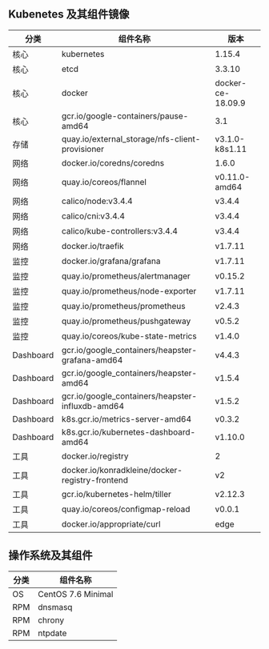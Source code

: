 ## Kubenetes 及其组件镜像

|  分类  |  组件名称   | 版本  |
|  ---- |  ----  | ----  |
| 核心 | kubernetes  | 1.15.4 |
| 核心 | etcd  | 3.3.10 |
| 核心 | docker  | docker-ce-18.09.9 |
| 核心 | gcr.io/google-containers/pause-amd64| 3.1 |
| 存储 | quay.io/external_storage/nfs-client-provisioner  | v3.1.0-k8s1.11 |
| 网络 | docker.io/coredns/coredns| 1.6.0 |
| 网络 | quay.io/coreos/flannel| v0.11.0-amd64 |
| 网络 | calico/node:v3.4.4 | v3.4.4 |
| 网络 | calico/cni:v3.4.4 | v3.4.4 |
| 网络 | calico/kube-controllers:v3.4.4 | v3.4.4 |
| 网络 | docker.io/traefik  | v1.7.11 |
| 监控 | docker.io/grafana/grafana  | v1.7.11 |
| 监控 | quay.io/prometheus/alertmanager  | v0.15.2 |
| 监控 | quay.io/prometheus/node-exporter  | v1.7.11 |
| 监控 | quay.io/prometheus/prometheus| v2.4.3 |
| 监控 | quay.io/prometheus/pushgateway| v0.5.2 |
| 监控 | quay.io/coreos/kube-state-metrics| v1.4.0 |
| Dashboard | gcr.io/google_containers/heapster-grafana-amd64| v4.4.3 |
| Dashboard | gcr.io/google_containers/heapster-amd64| v1.5.4 |
| Dashboard | gcr.io/google_containers/heapster-influxdb-amd64| v1.5.2 |
| Dashboard | k8s.gcr.io/metrics-server-amd64| v0.3.2 |
| Dashboard | k8s.gcr.io/kubernetes-dashboard-amd64| v1.10.0 |
| 工具 | docker.io/registry| 2 |
| 工具 | docker.io/konradkleine/docker-registry-frontend| v2 |
| 工具 | gcr.io/kubernetes-helm/tiller| v2.12.3 |
| 工具 | quay.io/coreos/configmap-reload| v0.0.1 |
| 工具 | docker.io/appropriate/curl| edge |

## 操作系统及其组件

|  分类  |  组件名称  |
|  ---- |  ----   |
| OS | CentOS 7.6 Minimal  |
| RPM | dnsmasq  | 
| RPM | chrony  | 
| RPM | ntpdate  | 
